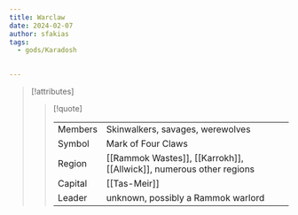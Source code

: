 ```yaml
---
title: Warclaw
date: 2024-02-07
author: sfakias
tags:
  - gods/Karadosh

 
---
```

> [!attributes]
> 
> > [!quote]
> >
> > | | |
> > | --- | --- |
> > | Members | Skinwalkers, savages, werewolves |
> > | Symbol | Mark of Four Claws |
> > | Region | [[Rammok Wastes]], [[Karrokh]], [[Allwick]], numerous other regions |
> > | Capital | [[Tas-Meir]] |
> > | Leader | unknown, possibly a Rammok warlord |